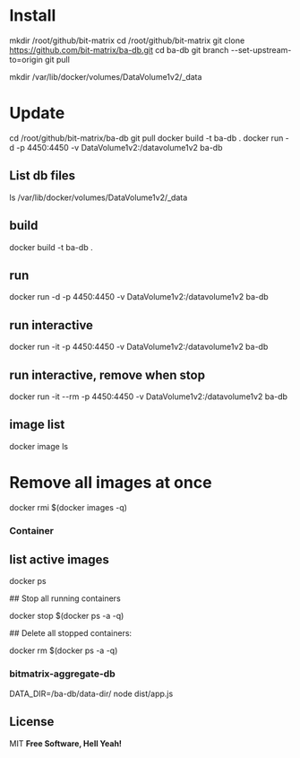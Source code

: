 # Install

mkdir /root/github/bit-matrix
cd /root/github/bit-matrix
git clone https://github.com/bit-matrix/ba-db.git
cd ba-db
git branch --set-upstream-to=origin
git pull

mkdir /var/lib/docker/volumes/DataVolume1v2/\_data

# Update

cd /root/github/bit-matrix/ba-db
git pull
docker build -t ba-db .
docker run -d -p 4450:4450 -v DataVolume1v2:/datavolume1v2 ba-db

## List db files

ls /var/lib/docker/volumes/DataVolume1v2/\_data

## build

docker build -t ba-db .

## run

docker run -d -p 4450:4450 -v DataVolume1v2:/datavolume1v2 ba-db

## run interactive

docker run -it -p 4450:4450 -v DataVolume1v2:/datavolume1v2 ba-db

## run interactive, remove when stop

docker run -it --rm -p 4450:4450 -v DataVolume1v2:/datavolume1v2 ba-db

## image list

docker image ls

# Remove all images at once

docker rmi $(docker images -q)

### Container

## list active images

docker ps

## Stop all running containers

docker stop $(docker ps -a -q)

## Delete all stopped containers:

docker rm $(docker ps -a -q)

### bitmatrix-aggregate-db

DATA_DIR=/ba-db/data-dir/ node dist/app.js

## License

MIT
**Free Software, Hell Yeah!**
